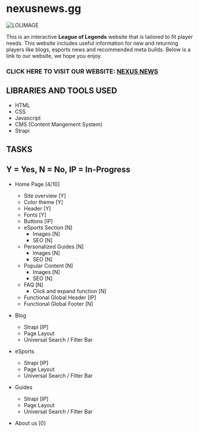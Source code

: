 # nexusnews.gg

![LOLIMAGE](https://cmsassets.rgpub.io/sanity/images/dsfx7636/news/9eb028de391e65072d06e77f06d0955f66b9fa2c-736x316.png?auto=format&fit=fill&q=80&w=625)

This is an interactive **League of Legends** website that is tailored to fit player needs. This website includes useful information for new and returning players like blogs, esports news and recommended meta builds. Below is a link to our website, we hope you enjoy.

### CLICK HERE TO VISIT OUR WEBSITE: [NEXUS NEWS](https://www.google.com/)

## LIBRARIES AND TOOLS USED

-   HTML
-   CSS
-   Javascript
-   CMS (Content Mangement System)
-   Strapi

## TASKS

## Y = Yes, N = No, IP = In-Progress

-   Home Page [4/10]

    -   Site overview [Y]
    -   Color theme [Y]
    -   Header [Y]
    -   Fonts [Y]
    -   Buttons [IP]
    -   eSports Section [N]
        -   Images [N]
        -   SEO [N]
    -   Personalized Guides [N]
        -   Images [N]
        -   SEO [N]
    -   Popular Content [N]
        -   Images [N]
        -   SEO [N]
    -   FAQ [N]
        -   Click and expand function [N]
    -   Functional Global Header [IP]
    -   Functional Global Footer [N]

-   Blog

    -   Strapi [IP]
    -   Page Layout
    -   Universal Search / Filter Bar

-   eSports
    -   Strapi [IP]
    -   Page Layout
    -   Universal Search / Filter Bar
-   Guides
    -   Strapi [IP]
    -   Page Layout
    -   Universal Search / Filter Bar
-   About us [0]
